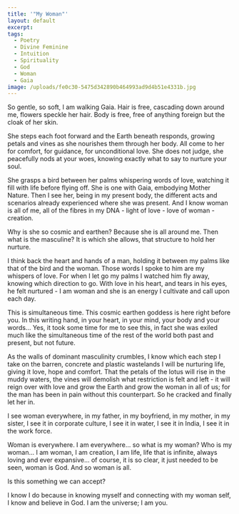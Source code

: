 ```yaml
---
title: '"My Woman"'
layout: default
excerpt:
tags:
  - Poetry
  - Divine Feminine
  - Intuition
  - Spirituality
  - God
  - Woman
  - Gaia
image: /uploads/fe0c30-5475d342890b464993ad9d4b51e4331b.jpg
---
```



So gentle, so soft, I am walking Gaia. Hair is free, cascading down around me, flowers speckle her hair. Body is free, free of anything foreign but the cloak of her skin.

She steps each foot forward and the Earth beneath responds, growing petals and vines as she nourishes them through her body. All come to her for comfort, for guidance, for unconditional love. She does not judge, she peacefully nods at your woes, knowing exactly what to say to nurture your soul.

She grasps a bird between her palms whispering words of love, watching it fill with life before flying off. She is one with Gaia, embodying Mother Nature. Then I see her, being in my present body, the different acts and scenarios already experienced where she was present. And I know woman is all of me, all of the fibres in my DNA - light of love - love of woman - creation.

Why is she so cosmic and earthen? Because she is all around me. Then what is the masculine? It is which she allows, that structure to hold her nurture.

I think back the heart and hands of a man, holding it between my palms like that of the bird and the woman. Those words I spoke to him are my whispers of love. For when I let go my palms I watched him fly away, knowing which direction to go. With love in his heart, and tears in his eyes, he felt nurtured - I am woman and she is an energy I cultivate and call upon each day.

This is simultaneous time. This cosmic earthen goddess is here right before you. In this writing hand, in your heart, in your mind, your body and your words... Yes, it took some time for me to see this, in fact she was exiled much like the simultaneous time of the rest of the world both past and present, but not future.

As the walls of dominant masculinity crumbles, I know which each step I take on the barren, concrete and plastic wastelands I will be nurturing life, giving it love, hope and comfort. That the petals of the lotus will rise in the muddy waters, the vines will demolish what restriction is felt and left - it will reign over with love and grow the Earth and grow the woman in all of us; for the man has been in pain without this counterpart. So he cracked and finally let her in.

I see woman everywhere, in my father, in my boyfriend, in my mother, in my sister, I see it in corporate culture, I see it in water, I see it in India, I see it in the work force.

Woman is everywhere. I am everywhere... so what is my woman? Who is my woman... I am woman, I am creation, I am life, life that is infinite, always loving and ever expansive... of course, it is so clear, it just needed to be seen, woman is God. And so woman is all.

Is this something we can accept?

I know I do because in knowing myself and connecting with my woman self, I know and believe in God. I am the universe; I am you.